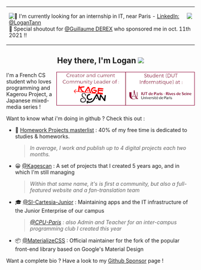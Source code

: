 <table align="center"><tr><td>

<p><img align="right"  width="14" src="https://user-images.githubusercontent.com/28659185/136918900-f2ba080e-e543-453d-b23b-629e980e1c66.png" />
<img align="left" width="14" src="https://user-images.githubusercontent.com/28659185/136918892-1643c51a-1174-47c2-90b7-14036cdc5817.png" /></p>
    
💼 I'm currently looking for an internship in IT, near Paris - [LinkedIn: @LoganTann](https://linkedin.com/in/LoganTann/)  
🚀️ Special shoutout for [@Guillaume DEREX](https://github.com/Guigui220D) who sponsored me in oct. 11th 2021 !!

</td><tr></table>
            
<h2 align="center">Hey there, I'm Logan <img src="https://raw.githubusercontent.com/MartinHeinz/MartinHeinz/master/wave.gif" width="30px"></h2>

<img align="right" width="370" alt="Logan TANN - Creator & Community Leader of Kagescan.fr, Student at the IUT of Paris University" src="gh_md_1.png"/>

I'm a French CS student who loves programming and Kagerou Project, a Japanese mixed-media series !

Want to know what i'm doing in github ? Check this out :

- 📜 [Homework Projects masterlist](homeworks.md) : 40% of my free time is dedicated to studies & homeworks.  
    > *In average, I work and publish up to 4 digital projects each two months.*
- 😀 [@Kagescan](https://github.com/Kagescan) : A set of projects that I created 5 years ago, and in which I'm still managing  
    > *Within that same name, it's is first a community, but also a full-featured website and a fan-translation team*
- 🎓 [@SI-Cartesia-Junior](https://github.com/SI-Cartesia-Junior) : Maintaining apps and the IT infrastructure of the Junior Enterprise of our campus
    > *[@CPU-Paris](https://github.com/CPU-Paris/) : also Admin and Teacher for an inter-campus programming club I created this year*
- 📦 [@MaterializeCSS](https://github.com/materializecss) : Official maintainer for the fork of the popular front-end library based on Google's Material Design
      
Want a complete bio ? Have a look to my [Github Sponsor](https://github.com/sponsors/LoganTann) page !
